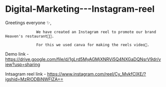 # Digital-Marketing---Instagram-reel
Greetings everyone ✨,

                  We have created an Instagram reel to promote our brand Heaven's restaurant🧑‍🍳.
                  
                  For this we used canva for making the reels video🎥.
                  
Demo link - https://drive.google.com/file/d/1gLrd5MyAGMjXNRVi5Q4NXGaDQNsrV9dr/view?usp=sharing

Intsagram reel link - https://www.instagram.com/reel/Cy_MvkfClXE/?igshid=MzRlODBiNWFlZA==
